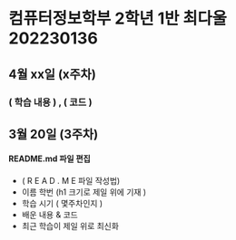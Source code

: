 # 컴퓨터정보학부 2학년 1반 최다울 202230136

## 4월 xx일 (x주차)
### ( 학습 내용 ) , ( 코드 )


## 3월 20일 (3주차)
#### README.md 파일 편집
* ( R E A D . M E 파일 작성법)
* 이름 학번 (h1 크기로 제일 위에 기재 )
* 학습 시기 ( 몇주차인지 )
* 배운 내용 & 코드
* 최근 학습이 제일 위로 최신화
 